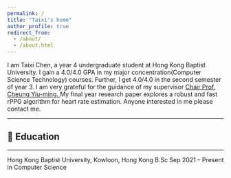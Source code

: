 ```yaml
---
permalink: /
title: "Taixi's home"
author_profile: true
redirect_from: 
  - /about/
  - /about.html
---
```

I am Taixi Chen, a year 4 undergraduate student at Hong Kong Baptist University. I gain a 4.0/4.0 GPA in my major concentration(Computer Science Technology) courses. Further, I get 4.0/4.0 in the second semester of year 3. I am very grateful for the guidance of my supervisor <a href="https://www.comp.hkbu.edu.hk/~ymc/"> Chair Prof. Cheung Yiu-ming. </a> My final year research paper explores a robust and fast rPPG algorithm for heart rate estimation. Anyone interested in me please contact me.

---

## 📖 Education
---
Hong Kong Baptist University, Kowloon, Hong Kong     <span style="float: right;">Sep 2021 – Present</span>
B.Sc in Computer Science  

